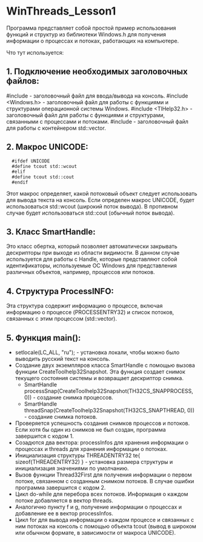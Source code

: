 # WinThreads_Lesson1
Программа представляет собой простой пример использования функций и структур из библиотеки Windows.h для получения информации о процессах и потоках, работающих на компьютере.

Что тут используется:

## 1. Подключение необходимых заголовочных файлов:

  #include <iostream> - заголовочный файл для ввода/вывода на консоль.
  #include <Windows.h> - заголовочный файл для работы с функциями и структурами операционной системы Windows.
  #include <TlHelp32.h> - заголовочный файл для работы с функциями и структурами, связанными с процессами и потоками.
  #include <vector> - заголовочный файл для работы с контейнером std::vector.

## 2. Макрос UNICODE:
```
  #ifdef UNICODE
  #define tcout std::wcout
  #elif
  #define tcout std::cout
  #endif
```
  
Этот макрос определяет, какой потоковый объект следует использовать для вывода текста на консоль. Если определен макрос UNICODE, будет использоваться std::wcout (широкий поток вывода). В противном случае будет использоваться std::cout (обычный поток вывода).

## 3. Класс SmartHandle:
Это класс обертка, который позволяет автоматически закрывать дескрипторы при выходе из области видимости. В данном случае используется для работы с Handle, которые представляют собой идентификаторы, используемые ОС Windows для представления различных объектов, например, процессов или потоков.

## 4. Структура ProcessINFO:
Эта структура содержит информацию о процессе, включая информацию о процессе (PROCESSENTRY32) и список потоков, связанных с этим процессом (std::vector<THREADENTRY32>).

## 5. Функция main():
+  setlocale(LC_ALL, "ru"); - установка локали, чтобы можно было выводить русский текст на консоль.
+  Создание двух экземпляров класса SmartHandle с помощью вызова функции CreateToolhelp32Snapshot. Эта функция создает снимок текущего состояния системы и возвращает дескриптор снимка. 
   +   SmartHandle processSnap(CreateToolhelp32Snapshot(TH32CS_SNAPPROCESS, 0)) - создание снимка процессов.
   +   SmartHandle threadSnap(CreateToolhelp32Snapshot(TH32CS_SNAPTHREAD, 0)) - создание снимка потоков.
+  Проверяется успешность создания снимков процессов и потоков. Если хотя бы один из снимков не был создан, программа завершится с кодом 1.
+  Созадются два вектора: processInfos для хранения информации о процессах и threads для хранения информации о потоках.
+  Инициализация структуры THREADENTRY32 te{ sizeof(THREADENTRY32) } - установка размера структуры и инициализация значениями по умолчанию.
+  Вызов функции Thread32First для получения информации о первом потоке, связанном с созданным снимком потоков. В случае ошибки программа завершится с кодом 2.
+  Цикл do-while для перебора всех потоков. Информация о каждом потоке добавляется в вектор threads.
+  Аналогично пункту f и g, получение информации о процессах и добавление ее в вектор processInfos.
+  Цикл for для вывода информации о каждом процессе и связанных с ним потоках на консоль с помощью объекта tcout (вывод в широком или обычном формате, в зависимости от макроса UNICODE).
